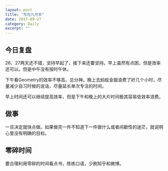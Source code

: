 ```yaml
---
layout: post
title: "写在九月末" 
date: 2017-09-27
category: Daily 
excerpt: ""
---
```


 
## 今日复盘

26、27两天还不错，坚持早起了，接下来还要坚持。早上虽然有点困，但是效率还可以，但是中午没有按时午休。

下午看Geometry的效率不够高，总分神。晚上去蚂蚁金服浪费了好几个小时，尽量减少自习时候的说话，尽量延长单次专注的时间。

早上时间还可以继续提高效率，但是下午和晚上的大片时间极其容易低效率浪费。

## 做事

一旦决定就快点做。如果做完一件不知道下一件做什么或者间歇性的迷茫，就说明心里没有明确的目标。

## 零碎时间

要合理利用零碎的时间看点书，练练口语，少刷知乎和微博。